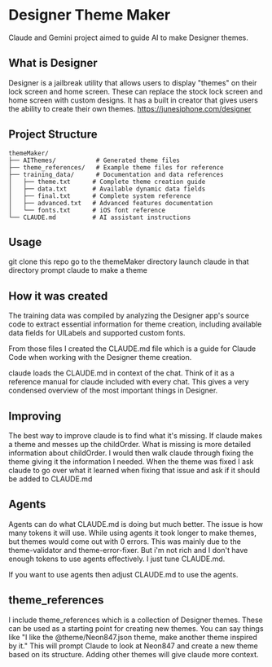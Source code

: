 # Designer Theme Maker

Claude and Gemini project aimed to guide AI to make Designer themes. 

## What is Designer

Designer is a jailbreak utility that allows users to display "themes" on their lock screen and home screen. These can replace the stock lock screen and home screen with custom designs. It has a built in creator that gives users the ability to create their own themes.
https://junesiphone.com/designer

## Project Structure

```
themeMaker/
├── AIThemes/           # Generated theme files
├── theme_references/   # Example theme files for reference
├── training_data/      # Documentation and data references
│   ├── theme.txt      # Complete theme creation guide
│   ├── data.txt       # Available dynamic data fields
│   ├── final.txt      # Complete system reference
│   ├── advanced.txt   # Advanced features documentation
│   └── fonts.txt      # iOS font reference
└── CLAUDE.md          # AI assistant instructions
```

## Usage

git clone this repo
go to the themeMaker directory
launch claude in that directory
prompt claude to make a theme

## How it was created

The training data was compiled by analyzing the Designer app's source code to extract essential information for theme creation, including available data fields for UILabels and supported custom fonts.

From those files I created the CLAUDE.md file which is a guide for Claude Code when working with the Designer theme creation. 

claude loads the CLAUDE.md in context of the chat. Think of it as a reference manual for claude included with every chat. This gives a very condensed overview of the most important things in Designer.

## Improving

The best way to improve claude is to find what it's missing. If claude makes a theme and messes up the childOrder. What is missing is more detailed information about childOrder. I would then walk claude through fixing the theme giving it the information I needed. When the theme was fixed I ask claude to go over what it learned when fixing that issue and ask if it should be added to CLAUDE.md

## Agents

Agents can do what CLAUDE.md is doing but much better. The issue is how many tokens it will use. While using agents it took longer to make themes, but themes would come out with 0 errors. This was mainly due to the theme-validator and theme-error-fixer. But i'm not rich and I don't have enough tokens to use agents effectively. I just tune CLAUDE.md. 

If you want to use agents then adjust CLAUDE.md to use the agents.

## theme_references

I include theme_references which is a collection of Designer themes. These can be used as a starting point for creating new themes. You can say things like 
"I like the @theme/Neon847.json theme, make another theme inspired by it."
This will prompt Claude to look at Neon847 and create a new theme based on its structure. Adding other themes will give claude more context.
